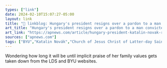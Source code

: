 ```yaml
---
types: ["link"]
date: 2024-02-10T15:07:27-05:00
layout: link
title: "🔗 linkblog: Hungary's president resigns over a pardon to a man convicted in a child sexual abuse case'"
art_title: "Hungary's president resigns over a pardon to a man convicted in a child sexual abuse case"
art_link: "https://apnews.com/article/hungary-president-katalin-novak-resigns-child-abuse-fde3223061df720b6af8b4b6fae8025a"
sources: ["apnews.com"]
tags: ["BYU","Katalin Novák","Church of Jesus Christ of Latter-day Saints"]
---
```

Wondering how long it will be until implicit praise of her family values gets taken down from the LDS and BYU websites.
